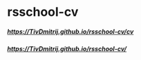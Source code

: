 # rsschool-cv
##### https://TivDmitrij.github.io/rsschool-cv/cv
##### https://TivDmitrij.github.io/rsschool-cv/
